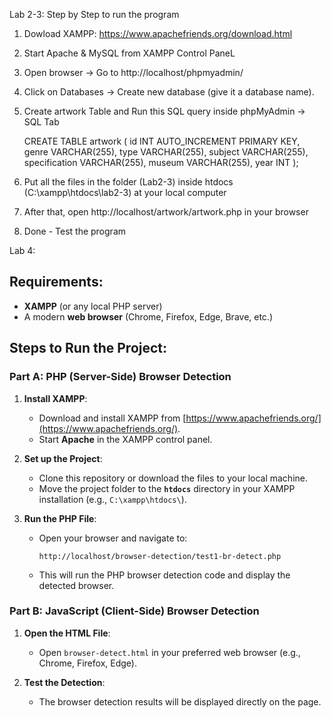 Lab 2-3: Step by Step to run the program

  1. Dowload XAMPP: https://www.apachefriends.org/download.html
  2. Start Apache & MySQL from XAMPP Control PaneL
  3. Open browser → Go to http://localhost/phpmyadmin/
  4. Click on Databases → Create new database (give it a database name).
  5. Create artwork Table and Run this SQL query inside phpMyAdmin → SQL Tab

     CREATE TABLE artwork (
              id INT AUTO_INCREMENT PRIMARY KEY,
              genre VARCHAR(255),
              type VARCHAR(255),
              subject VARCHAR(255),
              specification VARCHAR(255),
              museum VARCHAR(255),
              year INT
     );
     
  7. Put all the files in the folder (Lab2-3)  inside htdocs (C:\xampp\htdocs\lab2-3) at your local computer
  8. After that, open http://localhost/artwork/artwork.php in your browser
  9. Done - Test the program



Lab 4:
## Requirements:
- **XAMPP** (or any local PHP server)
- A modern **web browser** (Chrome, Firefox, Edge, Brave, etc.)

## Steps to Run the Project:

### **Part A: PHP (Server-Side) Browser Detection**

1. **Install XAMPP**:
   - Download and install XAMPP from [https://www.apachefriends.org/](https://www.apachefriends.org/).
   - Start **Apache** in the XAMPP control panel.

2. **Set up the Project**:
   - Clone this repository or download the files to your local machine.
   - Move the project folder to the **`htdocs`** directory in your XAMPP installation (e.g., `C:\xampp\htdocs\`).

3. **Run the PHP File**:
   - Open your browser and navigate to:
     ```
     http://localhost/browser-detection/test1-br-detect.php
     ```
   - This will run the PHP browser detection code and display the detected browser.

### **Part B: JavaScript (Client-Side) Browser Detection**

1. **Open the HTML File**:
   - Open `browser-detect.html` in your preferred web browser (e.g., Chrome, Firefox, Edge).
   
2. **Test the Detection**:
   - The browser detection results will be displayed directly on the page.
